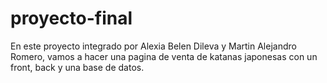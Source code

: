 # proyecto-final

En este proyecto integrado por Alexia Belen Dileva y Martin Alejandro Romero, vamos a hacer una pagina de venta de katanas japonesas con un front, back y una base de datos.
